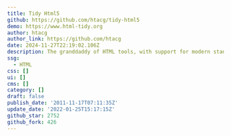 ```yaml
---
title: Tidy Html5
github: https://github.com/htacg/tidy-html5
demo: https://www.html-tidy.org
author: htacg
author_link: https://github.com/htacg
date: 2024-11-27T22:19:02.106Z
description: The granddaddy of HTML tools, with support for modern standards
ssg:
  - HTML
css: []
ui: []
cms: []
category: []
draft: false
publish_date: '2011-11-17T07:11:35Z'
update_date: '2022-01-25T15:17:15Z'
github_star: 2752
github_fork: 426
---
```

